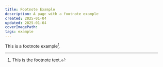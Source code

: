```yaml
---
title: Footnote Example
description: A page with a footnote example
created: 2025-01-04
updated: 2025-01-04
coverImagePath: 
tags: example
---
```


This is a footnote example[^1].

[^1]: This is the footnote text.

